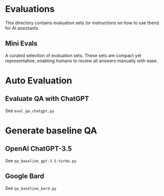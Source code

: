 # Evaluations

This directory contains evaluation sets (or instructions on how to use them) for AI assistants.

## Mini Evals

A curated selection of evaluation sets. These sets are compact yet representative, enabling humans to review all answers manually with ease.

# Auto Evaluation

## Evaluate QA with ChatGPT

See `eval_qa_chatgpt.py`

# Generate baseline QA

## OpenAI ChatGPT-3.5

See `qa_baseline_gpt-3.5-turbo.py`

## Google Bard

See `qa_baseline_bard.py`
